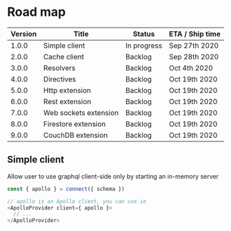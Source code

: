 # Road map

| Version | Title                 | Status      | ETA / Ship time |
| ------- | --------------------- | ----------- | --------------- |
| 1.0.0   | Simple client         | In progress | Sep 27th 2020   |
| 2.0.0   | Cache client          | Backlog     | Sep 28th 2020   |
| 3.0.0   | Resolvers             | Backlog     | Oct 4th 2020    |
| 4.0.0   | Directives            | Backlog     | Oct 19th 2020   |
| 5.0.0   | Http extension        | Backlog     | Oct 19th 2020   |
| 6.0.0   | Rest extension        | Backlog     | Oct 19th 2020   |
| 7.0.0   | Web sockets extension | Backlog     | Oct 19th 2020   |
| 8.0.0   | Firestore extension   | Backlog     | Oct 19th 2020   |
| 9.0.0   | CouchDB extension     | Backlog     | Oct 19th 2020   |

## Simple client

Allow user to use graphql client-side only by starting an in-memory server

```js
const { apollo } = connect({ schema })

// apollo is an Apollo client, you can use ie
<ApolloProvider client={ apollo }>
  // ...
</ApolloProvider>
```
